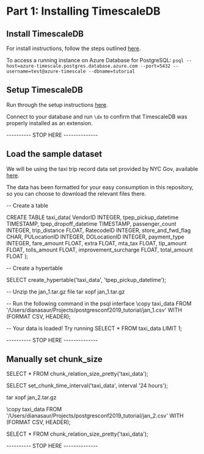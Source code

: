 # Part 1: Installing TimescaleDB
## Install TimescaleDB

For install instructions, follow the steps outlined [here](https://docs.timescale.com/v1.2/getting-started/installation/).

To access a running instance on Azure Database for PostgreSQL:
`psql --host=azure-timescale.postgres.database.azure.com --port=5432 --username=test@azure-timescale --dbname=tutorial`

## Setup TimescaleDB

Run through the setup instructions [here](https://docs.timescale.com/v1.2/getting-started/setup).

Connect to your database and run `\dx` to confirm that TimescaleDB was properly installed as an extension.

---------- STOP HERE --------------

## Load the sample dataset

We will be using the taxi trip record data set provided by NYC Gov, available [here](http://www.nyc.gov/html/tlc/html/about/trip_record_data.shtml).

The data has been formatted for your easy consumption in this repository, so you can choose to download the relevant files there.

-- Create a table

CREATE TABLE taxi_data(
  VendorID INTEGER,
  tpep_pickup_datetime TIMESTAMP,
  tpep_dropoff_datetime TIMESTAMP,
  passenger_count INTEGER,
  trip_distance FLOAT,
  RatecodeID INTEGER,
  store_and_fwd_flag CHAR,
  PULocationID INTEGER,
  DOLocationID INTEGER,
  payment_type INTEGER,
  fare_amount FLOAT,
  extra FLOAT,
  mta_tax FLOAT,
  tip_amount FLOAT,
  tolls_amount FLOAT,
  improvement_surcharge FLOAT,
  total_amount FLOAT
);

-- Create a hypertable

SELECT create_hypertable('taxi_data', 'tpep_pickup_datetime');

-- Unzip the jan_1.tar.gz file
tar xopf jan_1.tar.gz

-- Run the following command in the psql interface
\copy taxi_data FROM '/Users/dianasaur/Projects/postgresconf2019_tutorial/jan_1.csv' WITH (FORMAT CSV, HEADER);

-- Your data is loaded! Try running
SELECT * FROM taxi_data LIMIT 1;

---------- STOP HERE --------------

## Manually set chunk_size

SELECT * FROM chunk_relation_size_pretty('taxi_data');

SELECT set_chunk_time_interval('taxi_data', interval '24 hours');

tar xopf jan_2.tar.gz

\copy taxi_data FROM '/Users/dianasaur/Projects/postgresconf2019_tutorial/jan_2.csv' WITH (FORMAT CSV, HEADER);

SELECT * FROM chunk_relation_size_pretty('taxi_data');

---------- STOP HERE --------------
